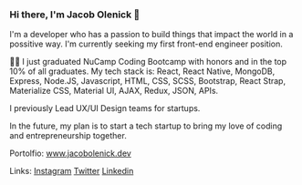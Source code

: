 ### Hi there, I'm Jacob Olenick 👋

I'm a developer who has a passion to build things that impact the world in a possitive way. I'm currently seeking my first front-end engineer position.

👨‍🎓  I just graduated NuCamp Coding Bootcamp with honors and in the top 10% of all graduates. My tech stack is: React, React Native, MongoDB, Express, Node.JS, Javascript, HTML, CSS, SCSS, Bootstrap, React Strap, Materialize CSS, Material UI, AJAX, Redux, JSON, APIs.

I previously Lead UX/UI Design teams for startups.

In the future, my plan is to start a tech startup to bring my love of coding and entrepreneurship together.

Portolfio: www.jacobolenick.dev

Links: [Instagram](http://www.instagram.com/coffeeprogrammer) [Twitter](https://www.twitter.com/jacobolenick) [Linkedin](https://www.linkedin.com/in/jacobmolenick)

